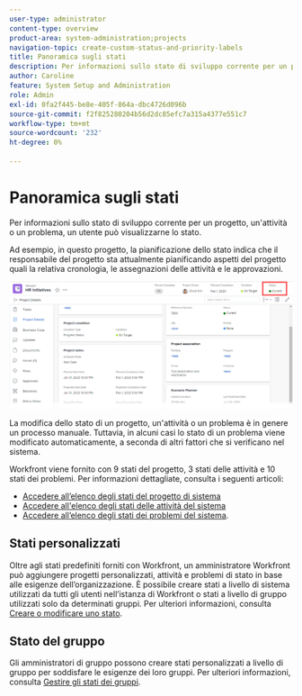 ```yaml
---
user-type: administrator
content-type: overview
product-area: system-administration;projects
navigation-topic: create-custom-status-and-priority-labels
title: Panoramica sugli stati
description: Per informazioni sullo stato di sviluppo corrente per un progetto, un'attività o un problema, un utente può visualizzarne lo stato.
author: Caroline
feature: System Setup and Administration
role: Admin
exl-id: 0fa2f445-be8e-405f-864a-dbc4726d096b
source-git-commit: f2f825280204b56d2dc85efc7a315a4377e551c7
workflow-type: tm+mt
source-wordcount: '232'
ht-degree: 0%

---
```


# Panoramica sugli stati

Per informazioni sullo stato di sviluppo corrente per un progetto, un&#39;attività o un problema, un utente può visualizzarne lo stato.

Ad esempio, in questo progetto, la pianificazione dello stato indica che il responsabile del progetto sta attualmente pianificando aspetti del progetto quali la relativa cronologia, le assegnazioni delle attività e le approvazioni.

![](assets/statuses-overview.png)

La modifica dello stato di un progetto, un&#39;attività o un problema è in genere un processo manuale. Tuttavia, in alcuni casi lo stato di un problema viene modificato automaticamente, a seconda di altri fattori che si verificano nel sistema.

Workfront viene fornito con 9 stati del progetto, 3 stati delle attività e 10 stati dei problemi. Per informazioni dettagliate, consulta i seguenti articoli:

* [Accedere all’elenco degli stati del progetto di sistema](../../../administration-and-setup/customize-workfront/creating-custom-status-and-priority-labels/project-statuses.md)
* [Accedere all&#39;elenco degli stati delle attività del sistema](../../../administration-and-setup/customize-workfront/creating-custom-status-and-priority-labels/task-statuses.md)
* [Accedere all’elenco degli stati dei problemi del sistema](../../../administration-and-setup/customize-workfront/creating-custom-status-and-priority-labels/issue-statuses.md).

## Stati personalizzati

Oltre agli stati predefiniti forniti con Workfront, un amministratore Workfront può aggiungere progetti personalizzati, attività e problemi di stato in base alle esigenze dell’organizzazione. È possibile creare stati a livello di sistema utilizzati da tutti gli utenti nell’istanza di Workfront o stati a livello di gruppo utilizzati solo da determinati gruppi. Per ulteriori informazioni, consulta [Creare o modificare uno stato](../../../administration-and-setup/customize-workfront/creating-custom-status-and-priority-labels/create-or-edit-a-status.md).

## Stato del gruppo

Gli amministratori di gruppo possono creare stati personalizzati a livello di gruppo per soddisfare le esigenze dei loro gruppi. Per ulteriori informazioni, consulta [Gestire gli stati dei gruppi](../../../administration-and-setup/manage-groups/manage-group-statuses/manage-group-statuses.md).
